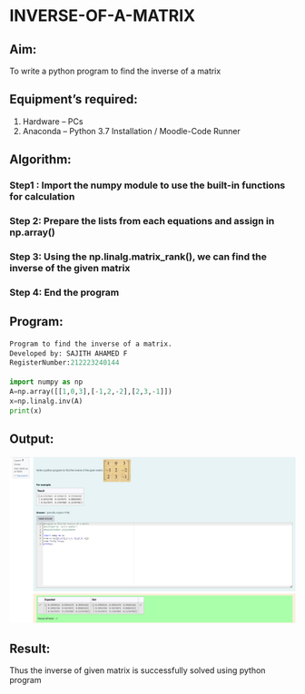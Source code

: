 # INVERSE-OF-A-MATRIX
## Aim:
To write a python program to find the inverse of a matrix
## Equipment’s required:
1. 	Hardware – PCs
2. 	Anaconda – Python 3.7 Installation / Moodle-Code Runner
## Algorithm:
### Step1 : Import the numpy module to use the built-in functions for calculation
### Step 2: Prepare the lists from each equations and assign in np.array()
### Step 3: Using the np.linalg.matrix_rank(), we can find the inverse of the given matrix
### Step 4: End the program

## Program:
```python
Program to find the inverse of a matrix.
Developed by: SAJITH AHAMED F
RegisterNumber:212223240144

import numpy as np
A=np.array([[1,0,3],[-1,2,-2],[2,3,-1]])
x=np.linalg.inv(A)
print(x)
```
## Output:
![alt text](<Screenshot 2024-04-10 223149.png>)
## Result:
Thus the inverse of given matrix is successfully solved using python program

